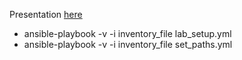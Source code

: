 Presentation [here](https://gitpitch.com/ibrahimmenem/ansible_poor_mans_sdn/presentation?grs=github&t=moon)
- ansible-playbook -v -i inventory_file lab_setup.yml
- ansible-playbook -v -i inventory_file set_paths.yml 
